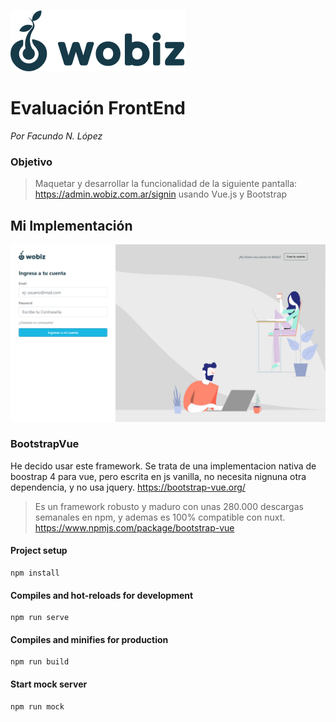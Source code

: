 ![Wobiz Logo](/src/assets/logo.png)

# Evaluación FrontEnd

*Por Facundo N. López*

### Objetivo

> Maquetar y desarrollar la funcionalidad de la siguiente pantalla:
https://admin.wobiz.com.ar/signin usando Vue.js y Bootstrap

## Mi Implementación

![Wobiz Logo](thumbnail.png)

### BootstrapVue
He decido usar este framework. Se trata de una implementacion nativa de boostrap 4 para vue, pero escrita en js vanilla, no necesita nignuna otra dependencia, y no usa jquery. https://bootstrap-vue.org/

> Es un framework robusto y maduro con unas 280.000 descargas semanales en npm, y ademas es 100% compatible con nuxt. https://www.npmjs.com/package/bootstrap-vue

#### Project setup
```
npm install
```

#### Compiles and hot-reloads for development
```
npm run serve
```

#### Compiles and minifies for production
```
npm run build
```

#### Start mock server
```
npm run mock
```
